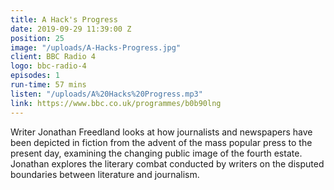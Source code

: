 ```yaml
---
title: A Hack's Progress
date: 2019-09-29 11:39:00 Z
position: 25
image: "/uploads/A-Hacks-Progress.jpg"
client: BBC Radio 4
logo: bbc-radio-4
episodes: 1
run-time: 57 mins
listen: "/uploads/A%20Hacks%20Progress.mp3"
link: https://www.bbc.co.uk/programmes/b0b90lng
---
```


Writer Jonathan Freedland looks at how journalists and newspapers have been depicted in fiction from the advent of the mass popular press to the present day, examining the changing public image of the fourth estate. Jonathan explores the literary combat conducted by writers on the disputed boundaries between literature and journalism.